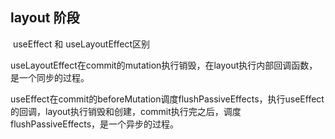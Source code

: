 ## layout 阶段

​	useEffect 和 useLayoutEffect区别

​		useLayoutEffect在commit的mutation执行销毁，在layout执行内部回调函数，是一个同步的过程。

​		useEffect在commit的beforeMutation调度flushPassiveEffects，执行useEffect的回调，layout执行销毁和创建，commit执行完之后，调度flushPassiveEffects，是一个异步的过程。

​	